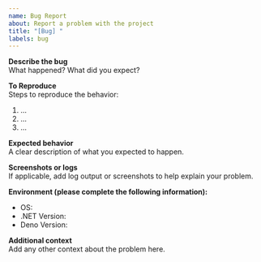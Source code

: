 ```yaml
---
name: Bug Report
about: Report a problem with the project
title: "[Bug] "
labels: bug
---
```


**Describe the bug**\
What happened? What did you expect?

**To Reproduce**\
Steps to reproduce the behavior:

1. ...
2. ...
3. ...

**Expected behavior**\
A clear description of what you expected to happen.

**Screenshots or logs**\
If applicable, add log output or screenshots to help explain your problem.

**Environment (please complete the following information):**

- OS:
- .NET Version:
- Deno Version:

**Additional context**\
Add any other context about the problem here.
